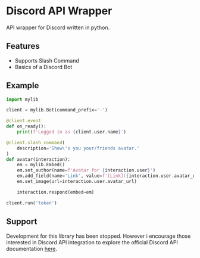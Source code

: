 
# Discord API Wrapper

API wrapper for Discord written in python.
## Features

- Supports Slash Command
- Basics of a Discord Bot


## Example

```python
import mylib

client = mylib.Bot(command_prefix='-')

@client.event
def on_ready():
    print(f'Logged in as {client.user.name}')

@client.slash_command(
    description='Show\'s you your/friends avatar.'
)
def avatar(interaction):
    em = mylib.Embed()
    em.set_author(name=f'Avatar for {interaction.user}')
    em.add_field(name='Link', value=f'[Link]({interaction.user.avatar_url})', inline=False)
    em.set_image(url=interaction.user.avatar_url)

    interaction.respond(embed=em)

client.run('token')
```


## Support

Development for this library has been stopped. However i encourage those interested in Discord API integration to explore the official Discord API documentation [here](https://discord.com/developers/docs/reference).

